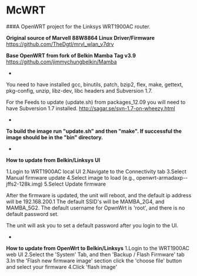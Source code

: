 McWRT
=====

###A OpenWRT project for the Linksys WRT1900AC router.

**Original source of Marvell 88W8864 Linux Driver/Firmware**
https://github.com/TheDgtl/mrvl_wlan_v7drv

**Base OpenWRT from fork of Belkin Mamba Tag v3.9**
https://github.com/jimmychungbelkin/Mamba

-

You need to have installed gcc, binutils, patch, bzip2, flex, make, gettext, pkg-config, unzip, libz-dev, libc headers and Subversion 1.7.

For the Feeds to update (update.sh) from packages_12.09 you will need to have Subversion 1.7 installed.
http://sagar.se/svn-1.7-on-wheezy.html

-

**To build the image run "update.sh" and then "make". If successful the image should be in the "bin" directory.**

-

**How to update from Belkin/Linksys UI**

1.Login to WRT1900AC local UI
2.Navigate to the Connectivity tab
3.Select Manual firmware update
4.Select image to load (e.g., openwrt-armadaxp--jffs2-128k.img)
5.Select Update firmware

After the firmware is updated, the unit will reboot, and the default ip address will be 192.168.200.1
The default SSID's will be MAMBA_2G4, and MAMBA_5G2.
The default username for OpwnWrt is 'root', and there is no default password set.

The unit will ask you to set a default password after you login to the UI.

-

**How to update from OpenWrt to Belkin/Linksys**
1.Login to the WRT1900AC web UI
2.Select the 'System' Tab, and then 'Backup / Flash Firmware' tab
3.In the 'Flash new firmware image' section click the 'choose file' button and select your firmware
4.Click 'flash image'
